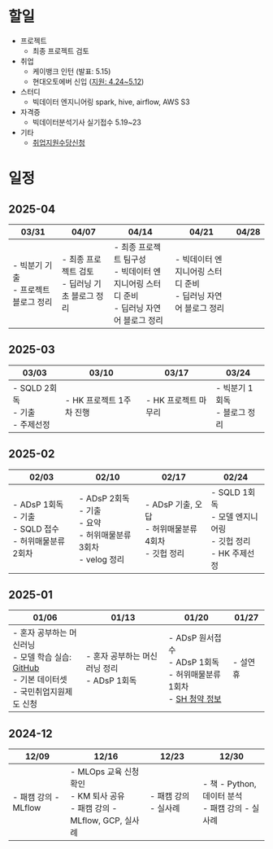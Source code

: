 
# 할일
- 프로젝트
  - 최종 프로젝트 검토
- 취업
  - 케이뱅크 인턴 (발표: 5.15)
  - 현대오토에버 신입 ([지원: 4.24~5.12](https://litt.ly/hyundai_autoever)) 
- 스터디
  - 빅데이터 엔지니어링 spark, hive, airflow, AWS S3
- 자격증
  - 빅데이터분석기사 실기접수	5.19~23
- 기타
  - [취업지원수당신청](https://www.work24.go.kr/ua/t/b/1100/selectEmpmActFlflMngn.do)
  
# 일정
## 2025-04

| 03/31                                      | 04/07            | 04/14        | 04/21                          | 04/28|
|--------------------------------------------|------------------|--------------|---------------------------------|---|
| - 빅분기 기출<br>- 프로젝트 블로그 정리       |  - 최종 프로젝트 검토<br>- 딥러닝 기초 블로그 정리    | - 최종 프로젝트 팀구성<br>- 빅데이터 엔지니어링 스터디 준비<br>- 딥러닝 자연어 블로그 정리  | - 빅데이터 엔지니어링 스터디 준비<br>- 딥러닝 자연어 블로그 정리 |  | 

## 2025-03

| 03/03                                      | 03/10            | 03/17        | 03/24                          |
|--------------------------------------------|------------------|--------------|---------------------------------|
| - SQLD 2회독<br>- 기출<br>- 주제선정        | - HK 프로젝트 1주차 진행  | - HK 프로젝트 마무리   | - 빅분기 1회독<br>- 블로그 정리 |


## 2025-02

| 02/03                                                         | 02/10                                                              | 02/17                                                                 | 02/24                                        |
|----------------------------------------------------------------|---------------------------------------------------------------------|------------------------------------------------------------------------|-----------------------------------------------|
| - ADsP 1회독<br>- 기출<br>- SQLD 접수<br>- 허위매물분류 2회차 | - ADsP 2회독<br>- 기출<br>- 요약<br>- 허위매물분류 3회차<br>- velog 정리 | - ADsP 기출, 오답<br>- 허위매물분류 4회차<br>- 깃헙 정리               | - SQLD 1회독<br>- 모델 엔지니어링<br>- 깃헙 정리<br>- HK 주제선정 |


## 2025-01

| 01/06                                                                                                  | 01/13                              | 01/20                                                                                                                              | 01/27   |
|---------------------------------------------------------------------------------------------------------|------------------------------------|-------------------------------------------------------------------------------------------------------------------------------------|---------|
| - 혼자 공부하는 머신러닝<br>- 모델 학습 실습: [GitHub](https://github.com/choikwangil95/ML_Model_Loan_Repayment_Prediction)<br>- 기본 데이터셋<br>- 국민취업지원제도 신청 | - 혼자 공부하는 머신러닝 정리<br>- ADsP 1회독 | - ADsP 원서접수<br>- ADsP 1회독<br>- 허위매물분류 1회차<br>- [SH 청약 정보](https://blog.naver.com/together_sh/223706036592?trackingCode=rss) | - 설연휴 |


## 2024-12

| 12/09                | 12/16                                                                                                                                                          | 12/23           | 12/30                              |
|----------------------|----------------------------------------------------------------------------------------------------------------------------------------------------------------|-----------------|-------------------------------------|
| - 패캠 강의 - MLflow | - MLOps 교육 신청 확인<br>- KM 퇴사 공유<br>- 패캠 강의 - MLflow, GCP, 실사례                                                                                   | - 패캠 강의 - 실사례 | - 책 - Python, 데이터 분석<br>- 패캠 강의 - 실사례 |

